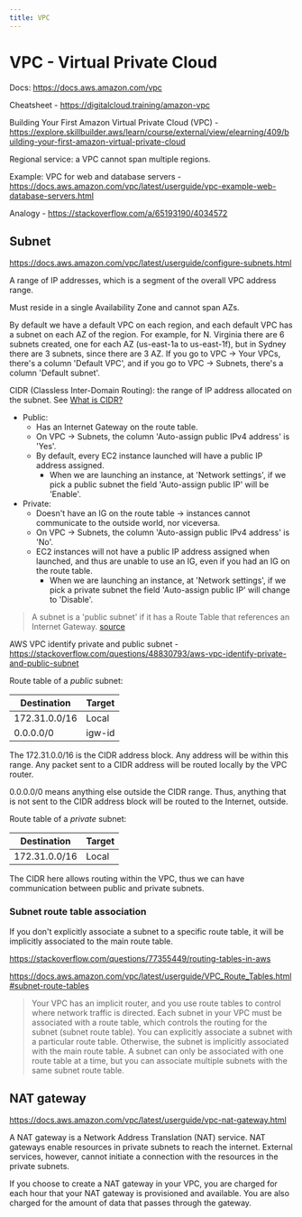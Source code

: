 ```yaml
---
title: VPC
---
```


# VPC - Virtual Private Cloud

Docs: https://docs.aws.amazon.com/vpc

Cheatsheet - https://digitalcloud.training/amazon-vpc

Building Your First Amazon Virtual Private Cloud (VPC) - https://explore.skillbuilder.aws/learn/course/external/view/elearning/409/building-your-first-amazon-virtual-private-cloud

Regional service: a VPC cannot span multiple regions.

Example: VPC for web and database servers - https://docs.aws.amazon.com/vpc/latest/userguide/vpc-example-web-database-servers.html

Analogy - https://stackoverflow.com/a/65193190/4034572

## Subnet

https://docs.aws.amazon.com/vpc/latest/userguide/configure-subnets.html

A range of IP addresses, which is a segment of the overall VPC address range.

Must reside in a single Availability Zone and cannot span AZs.

By default we have a default VPC on each region, and each default VPC has a subnet on each AZ of the region. For example, for N. Virginia there are 6 subnets created, one for each AZ (us-east-1a to us-east-1f), but in Sydney there are 3 subnets, since there are 3 AZ. If you go to VPC → Your VPCs, there's a column 'Default VPC', and if you go to VPC → Subnets, there's a column 'Default subnet'.

CIDR (Classless Inter-Domain Routing): the range of IP address allocated on the subnet. See [What is CIDR?](https://aws.amazon.com/what-is/cidr/)

- Public:
  - Has an Internet Gateway on the route table.
  - On VPC → Subnets, the column 'Auto-assign public IPv4 address' is 'Yes'.
  - By default, every EC2 instance launched will have a public IP address assigned.
    - When we are launching an instance, at 'Network settings', if we pick a public subnet the field 'Auto-assign public IP' will be 'Enable'.
- Private:
  - Doesn't have an IG on the route table → instances cannot communicate to the outside world, nor viceversa.
  - On VPC → Subnets, the column 'Auto-assign public IPv4 address' is 'No'.
  - EC2 instances will not have a public IP address assigned when launched, and thus are unable to use an IG, even if you had an IG on the route table.
    - When we are launching an instance, at 'Network settings', if we pick a private subnet the field 'Auto-assign public IP' will change to 'Disable'.

> A subnet is a 'public subnet' if it has a Route Table that references an Internet Gateway. [source](https://stackoverflow.com/a/74455786/4034572)

AWS VPC identify private and public subnet - https://stackoverflow.com/questions/48830793/aws-vpc-identify-private-and-public-subnet

Route table of a _public_ subnet:

| Destination   | Target |
| ------------- | ------ |
| 172.31.0.0/16 | Local  |
| 0.0.0.0/0     | igw-id |

The 172.31.0.0/16 is the CIDR address block. Any address will be within this range. Any packet sent to a CIDR address will be routed locally by the VPC router.

0.0.0.0/0 means anything else outside the CIDR range. Thus, anything that is not sent to the CIDR address block will be routed to the Internet, outside.

Route table of a _private_ subnet:

| Destination   | Target |
| ------------- | ------ |
| 172.31.0.0/16 | Local  |

The CIDR here allows routing within the VPC, thus we can have communication between public and private subnets.

### Subnet route table association

If you don't explicitly associate a subnet to a specific route table, it will be implicitly associated to the main route table.

https://stackoverflow.com/questions/77355449/routing-tables-in-aws

https://docs.aws.amazon.com/vpc/latest/userguide/VPC_Route_Tables.html#subnet-route-tables

> Your VPC has an implicit router, and you use route tables to control where network traffic is directed. Each subnet in your VPC must be associated with a route table, which controls the routing for the subnet (subnet route table). You can explicitly associate a subnet with a particular route table. Otherwise, the subnet is implicitly associated with the main route table. A subnet can only be associated with one route table at a time, but you can associate multiple subnets with the same subnet route table.

## NAT gateway

https://docs.aws.amazon.com/vpc/latest/userguide/vpc-nat-gateway.html

A NAT gateway is a Network Address Translation (NAT) service. NAT gateways enable resources in private subnets to reach the internet. External services, however, cannot initiate a connection with the resources in the private subnets.

If you choose to create a NAT gateway in your VPC, you are charged for each hour that your NAT gateway is provisioned and available. You are also charged for the amount of data that passes through the gateway.
